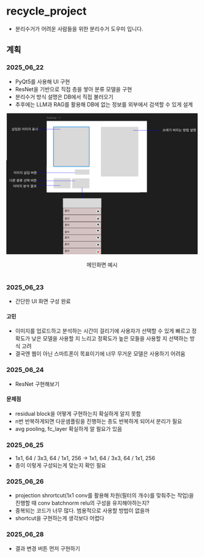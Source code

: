 # recycle_project
- 분리수거가 어려운 사람들을 위한 분리수거 도우미 입니다.

## 계획
### 2025_06_22
- PyQt5를 사용해 UI 구현
- ResNet을 기반으로 직접 층을 쌓아 분류 모델을 구현
- 분리수거 방식 설명은 DB에서 직접 불러오기
- 추후에는 LLM과 RAG를 활용해 DB에 없는 정보를 외부에서 검색할 수 있게 설계

<p align="center">
  <img src="readme_image/mainpage.png">
</p>

<div align="center">
  메인화면 예시
</div>
<br>

### 2025_06_23
- 간단한 UI 화면 구성 완료

#### 고민
- 이미지를 업로드하고 분석하는 시간이 걸리기에 사용자가 선택할 수 있게 빠르고 정확도가 낮은 모델을 사용할 지 느리고 정확도가 높은 모들을 사용할 지 선택하는 방식 고려
- 결국엔 웹이 아닌 스마트폰이 목표이기에 너무 무거운 모델은 사용하기 어려움

### 2025_06_24
- ResNet 구현해보기
#### 문제점
- residual block을 어떻게 구현하는지 확실하게 알지 못함
- n번 반복하게되면 다운샘플링을 진행하는 층도 반복하게 되어서 분리가 필요
- avg pooling, fc_layer 확실하게 알 필요가 있음

### 2025_06_25
- 1x1, 64 / 3x3, 64 / 1x1, 256 -> 1x1, 64 / 3x3, 64 / 1x1, 256
- 층이 이렇게 구성되는게 맞는지 확인 필요

### 2025_06_26
- projection shrortcut(1x1 conv를 활용해 차원(필터의 개수)를 맞춰주는 작업)을 진행할 때 conv batchnorm relu의 구성을 유지해야하는지?
- 중복되는 코드가 너무 많다. 범용적으로 사용할 방법이 없을까
- shortcut을 구현하는게 생각보다 어렵다

### 2025_06_28
- 결과 변경 버튼 먼저 구현하기
